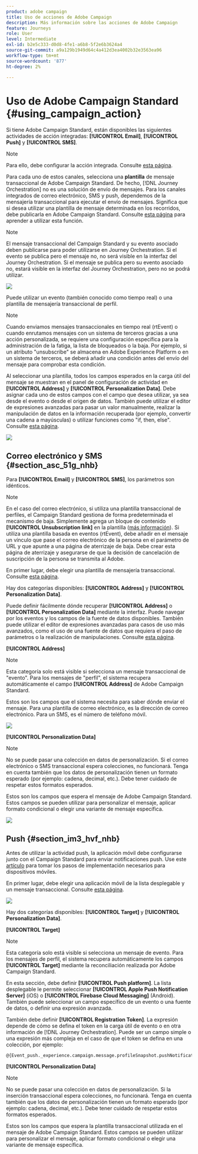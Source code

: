 ```yaml
---
product: adobe campaign
title: Uso de acciones de Adobe Campaign
description: Más información sobre las acciones de Adobe Campaign
feature: Journeys
role: User
level: Intermediate
exl-id: b2e5c333-d0d8-4fe1-a6b8-5f2e6b3624a4
source-git-commit: a9a129b1949d64c4a412d3ea4002b32e3563ea96
workflow-type: tm+mt
source-wordcount: '877'
ht-degree: 2%

---
```


# Uso de Adobe Campaign Standard {#using_campaign_action}

Si tiene Adobe Campaign Standard, están disponibles las siguientes actividades de acción integradas: **[!UICONTROL Email]**, **[!UICONTROL Push]** y **[!UICONTROL SMS]**.

>[!NOTE]
>
>Para ello, debe configurar la acción integrada. Consulte [esta página](../action/working-with-adobe-campaign.md).

Para cada uno de estos canales, selecciona una **plantilla** de mensaje transaccional de Adobe Campaign Standard. De hecho, [!DNL Journey Orchestration] no es una solución de envío de mensajes. Para los canales integrados de correo electrónico, SMS y push, dependemos de la mensajería transaccional para ejecutar el envío de mensajes. Significa que si desea utilizar una plantilla de mensaje determinada en los recorridos, debe publicarla en Adobe Campaign Standard. Consulte [esta página](https://experienceleague.adobe.com/docs/campaign-standard/using/communication-channels/transactional-messaging/getting-started-with-transactional-msg.html?lang=es) para aprender a utilizar esta función.

>[!NOTE]
>
>El mensaje transaccional del Campaign Standard y su evento asociado deben publicarse para poder utilizarse en Journey Orchestration. Si el evento se publica pero el mensaje no, no será visible en la interfaz del Journey Orchestration. Si el mensaje se publica pero su evento asociado no, estará visible en la interfaz del Journey Orchestration, pero no se podrá utilizar.

![](../assets/journey59.png)

Puede utilizar un evento (también conocido como tiempo real) o una plantilla de mensajería transaccional de perfil.

>[!NOTE]
>
>Cuando enviamos mensajes transaccionales en tiempo real (rtEvent) o cuando enrutamos mensajes con un sistema de terceros gracias a una acción personalizada, se requiere una configuración específica para la administración de la fatiga, la lista de bloqueados o la baja. Por ejemplo, si un atributo &quot;unsubscribe&quot; se almacena en Adobe Experience Platform o en un sistema de terceros, se deberá añadir una condición antes del envío del mensaje para comprobar esta condición.

Al seleccionar una plantilla, todos los campos esperados en la carga útil del mensaje se muestran en el panel de configuración de actividad en **[!UICONTROL Address]** y **[!UICONTROL Personalization Data]**. Debe asignar cada uno de estos campos con el campo que desea utilizar, ya sea desde el evento o desde el origen de datos. También puede utilizar el editor de expresiones avanzadas para pasar un valor manualmente, realizar la manipulación de datos en la información recuperada (por ejemplo, convertir una cadena a mayúsculas) o utilizar funciones como &quot;if, then, else&quot;. Consulte [esta página](../expression/expressionadvanced.md).

![](../assets/journey60.png)

## Correo electrónico y SMS {#section_asc_51g_nhb}

Para **[!UICONTROL Email]** y **[!UICONTROL SMS]**, los parámetros son idénticos.

>[!NOTE]
>
>En el caso del correo electrónico, si utiliza una plantilla transaccional de perfiles, el Campaign Standard gestiona de forma predeterminada el mecanismo de baja. Simplemente agrega un bloque de contenido **[!UICONTROL Unsubscription link]** en la plantilla ([más información](https://experienceleague.adobe.com/docs/campaign-standard/using/communication-channels/transactional-messaging/getting-started-with-transactional-msg.html?lang=es)). Si utiliza una plantilla basada en eventos (rtEvent), debe añadir en el mensaje un vínculo que pase el correo electrónico de la persona en el parámetro de URL y que apunte a una página de aterrizaje de baja. Debe crear esta página de aterrizaje y asegurarse de que la decisión de cancelación de suscripción de la persona se transmita al Adobe.

En primer lugar, debe elegir una plantilla de mensajería transaccional. Consulte [esta página](../building-journeys/about-action-activities.md).

Hay dos categorías disponibles: **[!UICONTROL Address]** y **[!UICONTROL Personalization Data]**.

Puede definir fácilmente dónde recuperar **[!UICONTROL Address]** o **[!UICONTROL Personalization Data]** mediante la interfaz. Puede navegar por los eventos y los campos de la fuente de datos disponibles. También puede utilizar el editor de expresiones avanzadas para casos de uso más avanzados, como el uso de una fuente de datos que requiera el paso de parámetros o la realización de manipulaciones. Consulte [esta página](../expression/expressionadvanced.md).

**[!UICONTROL Address]**

>[!NOTE]
>
>Esta categoría solo está visible si selecciona un mensaje transaccional de &quot;evento&quot;. Para los mensajes de &quot;perfil&quot;, el sistema recupera automáticamente el campo **[!UICONTROL Address]** de Adobe Campaign Standard.

Estos son los campos que el sistema necesita para saber dónde enviar el mensaje. Para una plantilla de correo electrónico, es la dirección de correo electrónico. Para un SMS, es el número de teléfono móvil.

![](../assets/journey61.png)

**[!UICONTROL Personalization Data]**

>[!NOTE]
>
>No se puede pasar una colección en datos de personalización. Si el correo electrónico o SMS transaccional espera colecciones, no funcionará. Tenga en cuenta también que los datos de personalización tienen un formato esperado (por ejemplo: cadena, decimal, etc.). Debe tener cuidado de respetar estos formatos esperados.

Estos son los campos que espera el mensaje de Adobe Campaign Standard. Estos campos se pueden utilizar para personalizar el mensaje, aplicar formato condicional o elegir una variante de mensaje específica.

![](../assets/journey62.png)

## Push {#section_im3_hvf_nhb}

Antes de utilizar la actividad push, la aplicación móvil debe configurarse junto con el Campaign Standard para enviar notificaciones push. Use este [artículo](https://helpx.adobe.com/es/campaign/kb/integrate-mobile-sdk.html) para tomar los pasos de implementación necesarios para dispositivos móviles.

En primer lugar, debe elegir una aplicación móvil de la lista desplegable y un mensaje transaccional. Consulte [esta página](../building-journeys/about-action-activities.md).

![](../assets/journey62bis.png)

Hay dos categorías disponibles: **[!UICONTROL Target]** y **[!UICONTROL Personalization Data]**.

**[!UICONTROL Target]**

>[!NOTE]
>
>Esta categoría solo está visible si selecciona un mensaje de evento. Para los mensajes de perfil, el sistema recupera automáticamente los campos **[!UICONTROL Target]** mediante la reconciliación realizada por Adobe Campaign Standard.

En esta sección, debe definir **[!UICONTROL Push platform]**. La lista desplegable le permite seleccionar **[!UICONTROL Apple Push Notification Server]** (iOS) o **[!UICONTROL Firebase Cloud Messaging]** (Android). También puede seleccionar un campo específico de un evento o una fuente de datos, o definir una expresión avanzada.

También debe definir **[!UICONTROL Registration Token]**. La expresión depende de cómo se defina el token en la carga útil de evento o en otra información de [!DNL Journey Orchestration]. Puede ser un campo simple o una expresión más compleja en el caso de que el token se defina en una colección, por ejemplo:

```
@{Event_push._experience.campaign.message.profileSnapshot.pushNotificationTokens.first().token}
```

**[!UICONTROL Personalization Data]**

>[!NOTE]
>
>No se puede pasar una colección en datos de personalización. Si la inserción transaccional espera colecciones, no funcionará. Tenga en cuenta también que los datos de personalización tienen un formato esperado (por ejemplo: cadena, decimal, etc.). Debe tener cuidado de respetar estos formatos esperados.

Estos son los campos que espera la plantilla transaccional utilizada en el mensaje de Adobe Campaign Standard. Estos campos se pueden utilizar para personalizar el mensaje, aplicar formato condicional o elegir una variante de mensaje específica.
